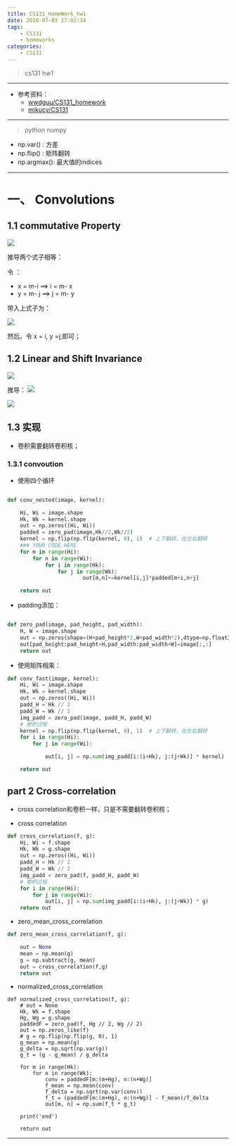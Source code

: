 ```yaml
---
title: CS131_HomeWork_hw1
date: 2018-07-03 17:02:34
tags:
	- CS131
	- homeworks
categories:
	- CS131
---
```

> cs131 hw1
---
- 参考资料：
	- [wwdguu/CS131_homework](https://github.com/wwdguu/CS131_homework/blob/master/hw1_release/hw1.ipynb)
	- [mikucy/CS131](https://github.com/mikucy/CS131/blob/master/hw1_release/hw1.ipynb)
	
---
> python numpy
- np.var() : 方差
- np.flip() : 矩阵翻转
- np.argmax(): 	最大值的indices
	
---
	
# 一、 Convolutions
## 1.1 commutative Property
![](https://upload-images.jianshu.io/upload_images/5361608-4b4cdd9835582008.png?imageMogr2/auto-orient/strip%7CimageView2/2/w/1240)

推导两个式子相等：

令 ：
- x = m-i ==> i = m- x
- y = m- j ==> j = m- y

带入上式子为：

![](https://upload-images.jianshu.io/upload_images/5361608-c611b3175e54daa7.png?imageMogr2/auto-orient/strip%7CimageView2/2/w/1240)

然后。令 x = i, y =j;即可；

## 1.2 Linear and Shift Invariance

![](https://upload-images.jianshu.io/upload_images/5361608-583e6584f429e8ae.png?imageMogr2/auto-orient/strip%7CimageView2/2/w/1240)

推导：
![](https://upload-images.jianshu.io/upload_images/5361608-51354bad0e2757e6.png?imageMogr2/auto-orient/strip%7CimageView2/2/w/1240)

![](https://upload-images.jianshu.io/upload_images/5361608-850592471aba6fe7.png?imageMogr2/auto-orient/strip%7CimageView2/2/w/1240)


## 1.3 实现
- 卷积需要翻转卷积核；
### 1.3.1 convoution
- 使用四个循环
```python

def conv_nested(image, kernel):

    Hi, Wi = image.shape
    Hk, Wk = kernel.shape
    out = np.zeros((Hi, Wi))
    padded = zero_pad(image,Hk//2,Wk//2)
    kernel = np.flip(np.flip(kernel, 0), 1)  # 上下翻转，在左右翻转
    ### YOUR CODE HERE
    for m in range(Hi):
        for n in range(Wi):
            for i in range(Hk):
                for j in range(Wk):
                        out[m,n]+=kernel[i,j]*padded[m+i,n+j]

    return out

```


- padding添加：


```python

def zero_pad(image, pad_height, pad_width):
    H, W = image.shape
    out = np.zeros(shape=(H+pad_height*2,W+pad_width*2),dtype=np.float32)
    out[pad_height:pad_height+H,pad_width:pad_width+W]=image[:,:]
    return out

```


- 使用矩阵相乘：


```python
def conv_fast(image, kernel):
    Hi, Wi = image.shape
    Hk, Wk = kernel.shape
    out = np.zeros((Hi, Wi))
    padd_H = Hk // 2
    padd_W = Wk // 2
    img_padd = zero_pad(image, padd_H, padd_W)
    # 卷积过程
    kernel = np.flip(np.flip(kernel, 0), 1)  # 上下翻转，在左右翻转
    for i in range(Hi):
        for j in range(Wi):

            out[i, j] = np.sum(img_padd[i:(i+Hk), j:(j+Wk)] * kernel)

    return out

```

## part 2 Cross-correlation
- cross correlation和卷积一样，只是不需要翻转卷积核；

- cross correlation

```python 
def cross_correlation(f, g):
    Hi, Wi = f.shape
    Hk, Wk = g.shape
    out = np.zeros((Hi, Wi))
    padd_H = Hk // 2
    padd_W = Wk // 2
    img_padd = zero_pad(f, padd_H, padd_W)
    # 卷积过程
    for i in range(Hi):
        for j in range(Wi):
            out[i, j] = np.sum(img_padd[i:(i+Hk), j:(j+Wk)] * g)
    return out
````

- zero_mean_cross_correlation

```python
def zero_mean_cross_correlation(f, g):

    out = None
    mean = np.mean(g)
    g = np.subtract(g, mean)
    out = cross_correlation(f,g)
    return out
````

- normalized_cross_correlation

```
def normalized_cross_correlation(f, g):
    # out = None
    Hk, Wk = f.shape
    Hg, Wg = g.shape
    paddedF = zero_pad(f, Hg // 2, Wg // 2)
    out = np.zeros_like(f)
    # g = np.flip(np.flip(g, 0), 1)
    g_mean = np.mean(g)
    g_delta = np.sqrt(np.var(g))
    g_t = (g - g_mean) / g_delta

    for m in range(Hk):
        for n in range(Wk):
            conv = paddedF[m:(m+Hg), n:(n+Wg)]
            f_mean = np.mean(conv)
            f_delta = np.sqrt(np.var(conv))
            f_t = (paddedF[m:(m+Hg), n:(n+Wg)] - f_mean)/f_delta
            out[m, n] = np.sum(f_t * g_t)

    print('end')

    return out
```



---

